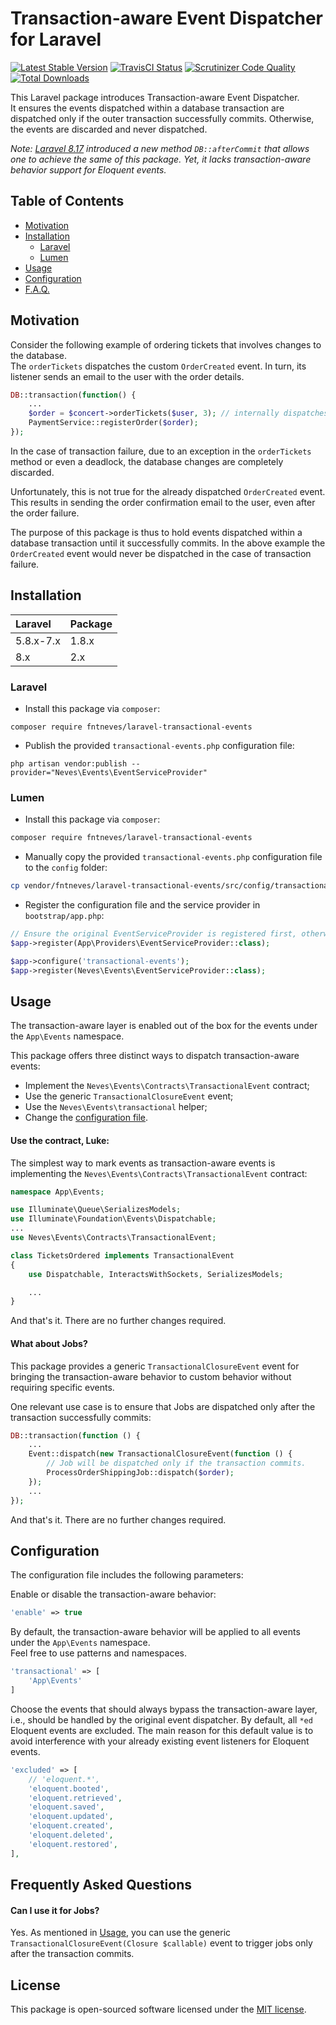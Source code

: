 # Transaction-aware Event Dispatcher for Laravel

[![Latest Stable Version](https://poser.pugx.org/fntneves/laravel-transactional-events/v/stable)](https://packagist.org/packages/fntneves/laravel-transactional-events)
<a href="https://travis-ci.org/fntneves/laravel-transactional-events"><img src="https://travis-ci.org/fntneves/laravel-transactional-events.svg?branch=master" alt="TravisCI Status"></a>
<a href="https://scrutinizer-ci.com/g/fntneves/laravel-transactional-events/?branch=master"><img src="https://scrutinizer-ci.com/g/fntneves/laravel-transactional-events/badges/quality-score.png?b=master" alt="Scrutinizer Code Quality"></a>
[![Total Downloads](https://poser.pugx.org/fntneves/laravel-transactional-events/downloads)](https://packagist.org/packages/fntneves/laravel-transactional-events)

This Laravel package introduces Transaction-aware Event Dispatcher.<br>
It ensures the events dispatched within a database transaction are dispatched only if the outer transaction successfully commits. Otherwise, the events are discarded and never dispatched.

*Note: [Laravel 8.17](https://laravel-news.com/laravel-8-17-0) introduced a new method `DB::afterCommit` that allows one to achieve the same of this package. Yet, it lacks transaction-aware behavior support for Eloquent events.*

## Table of Contents

* [Motivation](#motivation)
* [Installation](#installation)
    * [Laravel](#laravel)
    * [Lumen](#lumen)
* [Usage](#usage)
* [Configuration](#configuration)
* [F.A.Q.](#frequently-asked-questions)

## Motivation

Consider the following example of ordering tickets that involves changes to the database.<br/>
The `orderTickets` dispatches the custom `OrderCreated` event.
In turn, its listener sends an email to the user with the order details.

```php
DB::transaction(function() {
    ...
    $order = $concert->orderTickets($user, 3); // internally dispatches 'OrderCreated' event
    PaymentService::registerOrder($order);
});
```

In the case of transaction failure, due to an exception in the `orderTickets` method or even a deadlock, the database changes are completely discarded.

Unfortunately, this is not true for the already dispatched `OrderCreated` event.
This results in sending the order confirmation email to the user, even after the order failure.

The purpose of this package is thus to hold events dispatched within a database transaction until it successfully commits.
In the above example the `OrderCreated` event would never be dispatched in the case of transaction failure.

## Installation

 Laravel  | Package
:---------|:----------
 5.8.x-7.x     | 1.8.x
 8.x           | 2.x

### Laravel
- Install this package via `composer`:

```
composer require fntneves/laravel-transactional-events
```

- Publish the provided `transactional-events.php` configuration file:

```
php artisan vendor:publish --provider="Neves\Events\EventServiceProvider"
```

### Lumen

- Install this package via `composer`:

``` bash
composer require fntneves/laravel-transactional-events
```

- Manually copy the provided `transactional-events.php` configuration file to the `config` folder:

```bash
cp vendor/fntneves/laravel-transactional-events/src/config/transactional-events.php config/transactional-events.php
```

- Register the configuration file and the service provider in `bootstrap/app.php`:<br/>

```php
// Ensure the original EventServiceProvider is registered first, otherwise your event listeners are overriden.
$app->register(App\Providers\EventServiceProvider::class);

$app->configure('transactional-events');
$app->register(Neves\Events\EventServiceProvider::class);
```

## Usage

The transaction-aware layer is enabled out of the box for the events under the `App\Events` namespace.

This package offers three distinct ways to dispatch transaction-aware events:
- Implement the `Neves\Events\Contracts\TransactionalEvent` contract;
- Use the generic `TransactionalClosureEvent` event;
- Use the `Neves\Events\transactional` helper;
- Change the [configuration file](#configuration).

#### Use the contract, Luke:

The simplest way to mark events as transaction-aware events is implementing the `Neves\Events\Contracts\TransactionalEvent` contract:<br/>

```php
namespace App\Events;

use Illuminate\Queue\SerializesModels;
use Illuminate\Foundation\Events\Dispatchable;
...
use Neves\Events\Contracts\TransactionalEvent;

class TicketsOrdered implements TransactionalEvent
{
    use Dispatchable, InteractsWithSockets, SerializesModels;

    ...
}
```

And that's it. There are no further changes required.

#### What about Jobs?

This package provides a generic `TransactionalClosureEvent` event for bringing the transaction-aware behavior to custom behavior without requiring specific events.

One relevant use case is to ensure that Jobs are dispatched only after the transaction successfully commits:

```php
DB::transaction(function () {
    ...
    Event::dispatch(new TransactionalClosureEvent(function () {
        // Job will be dispatched only if the transaction commits.
        ProcessOrderShippingJob::dispatch($order);
    });
    ...
});
```

And that's it. There are no further changes required.

## Configuration

The configuration file includes the following parameters:

Enable or disable the transaction-aware behavior:
```php
'enable' => true
```

By default, the transaction-aware behavior will be applied to all events under the `App\Events` namespace.
<br/>Feel free to use patterns and namespaces.

```php
'transactional' => [
    'App\Events'
]
```

Choose the events that should always bypass the transaction-aware layer, i.e., should be handled by the original event dispatcher. By default, all `*ed` Eloquent events are excluded. The main reason for this default value is to avoid interference with your already existing event listeners for Eloquent events.

```php
'excluded' => [
    // 'eloquent.*',
    'eloquent.booted',
    'eloquent.retrieved',
    'eloquent.saved',
    'eloquent.updated',
    'eloquent.created',
    'eloquent.deleted',
    'eloquent.restored',
],
```

## Frequently Asked Questions

#### Can I use it for Jobs?

Yes. As mentioned in [Usage](#usage), you can use the generic `TransactionalClosureEvent(Closure $callable)` event to trigger jobs only after the transaction commits.

## License
This package is open-sourced software licensed under the [MIT license](http://opensource.org/licenses/MIT).
